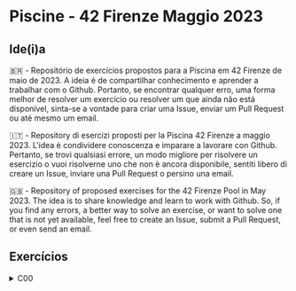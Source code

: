# Piscine - 42 Firenze Maggio 2023

## Ide(i)a

🇧🇷 - Repositório de exercícios propostos para a Piscina em 42 Firenze de maio de 2023.
A ideia é de compartilhar conhecimento e aprender a trabalhar com o Github.
Portanto, se encontrar qualquer erro, uma forma melhor de resolver um exercício ou resolver um que ainda não está disponível, sinta-se a vontade para criar uma Issue, enviar um Pull Request ou até mesmo um email.

🇮🇹 - Repository di esercizi proposti per la Piscina 42 Firenze a maggio 2023.
L'idea è condividere conoscenza e imparare a lavorare con Github.
Pertanto, se trovi qualsiasi errore, un modo migliore per risolvere un esercizio o vuoi risolverne uno che non è ancora disponibile, sentiti libero di creare un Issue, inviare una Pull Request o persino una email.

🇬🇧 - Repository of proposed exercises for the 42 Firenze Pool in May 2023.
The idea is to share knowledge and learn to work with Github.
So, if you find any errors, a better way to solve an exercise, or want to solve one that is not yet available, feel free to create an Issue, submit a Pull Request, or even send an email.

## Exercícios

<details><summary>C00</summary>

|                                    | Test | Moulinette |
|------------------------------------|:----:|:----------:|
| ex00 - ft_putchar                  | [x]  | [ ]        |
| ex01 - ft_print_alphabet           | [x]  | [ ]        |
| ex02 - ft_print_reverse_alphabet   | [x]  | [ ]        |
| ex03 - ft_print_numbers            | [x]  | [ ]        |
| ex04 - ft_is_negative              | [x]  | [ ]        |
| ex05 - ft_print_comb               | [x]  | [ ]        |
| ex06 - ft_print_comb2              | [x]  | [ ]        |
| ex07 - ft_putnbr                   | [x]  | [ ]        |
| ex08 - ft_print_combn              | [x]  | [ ]        |

</details>
